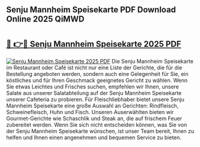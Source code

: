 ## Senju Mannheim Speisekarte PDF Download Online 2025 QiMWD

# <h2><a href="http://gc9m6n9.nevu.top/?p=Senju+Mannheim+Speisekarte">🔗 👉🔴 Senju Mannheim Speisekarte 2025 PDF</a></h2>

[![Senju Mannheim Speisekarte 2025 PDF](https://i.imgur.com/dBaPXMq.png)](http://gc9m6n9.nevu.top/?p=Senju+Mannheim+Speisekarte)
Die Senju Mannheim Speisekarte im Restaurant oder Café ist nicht nur eine Liste der Gerichte, die für die Bestellung angeboten werden, sondern auch eine Gelegenheit für Sie, ein köstliches und für Ihren Geschmack geeignetes Gericht zu wählen. Wenn Sie etwas Leichtes und Frisches suchen, empfehlen wir Ihnen, unsere Salate aus unserer Salatabteilung auf der Senju Mannheim Speisekarte unserer Cafeteria zu probieren. Für Fleischliebhaber bietet unsere Senju Mannheim Speisekarte eine große Auswahl an Gerichten: Rindfleisch, Schweinefleisch, Huhn und Fisch. Unseren Auserwählten bieten wir Gourmet-Gerichte wie Schaschlik und Steak an, die auf frischem Feuer zubereitet werden. Wenn Sie sich nicht entscheiden können, was Sie von der Senju Mannheim Speisekarte wünschen, ist unser Team bereit, Ihnen zu helfen und Ihnen einen angenehmen und bequemen Service zu bieten.
